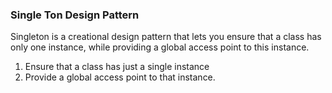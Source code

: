 <h3> Single Ton Design Pattern</h3>

Singleton is a creational design pattern that lets you ensure that a class has only one instance, while providing a global access point to this instance.
<ol>
  <li>
    Ensure that a class has just a single instance
  </li>
  <li>
    Provide a global access point to that instance.
  </li>
</ol>
